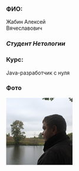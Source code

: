 ### ФИО:
Жабин
Алексей\
Вячеславович

### _Студент Нетологии_
### Курс:
Java-разработчик с нуля

### Фото

![Alt text](image.png)